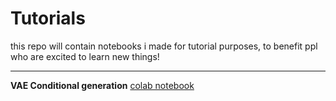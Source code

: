 # Tutorials
this repo will contain notebooks i made for tutorial purposes, to benefit ppl who are excited to learn new things!

---
**VAE Conditional generation** [colab notebook](https://t.co/iSSjqR7l4q)
